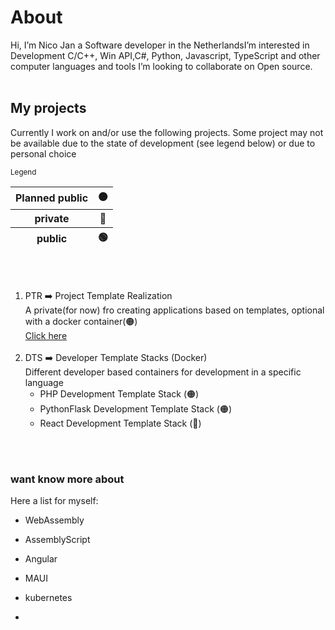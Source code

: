 # About 
Hi, I’m Nico Jan a Software developer in the NetherlandsI’m interested in Development C/C++, Win API,C#, Python, Javascript, TypeScript and other computer languages and tools I’m looking to collaborate on Open source.
<br><br>

## My projects
Currently I work on and/or use the following projects. Some project may not be available due to the state of development (see legend below) or due to personal choice

<sub>Legend</sub>
<table>
    <thead>                
        <tr>  <th>Planned public</th><th>🟠</th>  </tr>
        <tr>  <th>private</th><th>🔴</th>  </tr>        
        <tr>  <th>public</th> <th>🟢</th>  </tr>
    </thead>    
</table><br><br>




1. PTR ➡️ Project Template Realization<br>
  A private(for now) fro creating applications based on templates, optional with a docker container(🟠)<br>
  [Click here](https://www.google.com) <br><br>
1. DTS ➡️ Developer Template Stacks (Docker) <br>
  Different developer based containers for development in a specific language
   * PHP Development Template Stack (🟠)
   * PythonFlask Development Template Stack  (🟠)
   * React Development Template Stack  (🔴)




<br><br>
### want know more about
Here a list for myself:
- WebAssembly
- AssemblyScript
- Angular
- MAUI
- kubernetes
  
- 
<!--- 
- 📫 How to reach me at Nico2993ee@live.nl

-  <a href="https://gist.github.com/NicoJanE/c4433a9836ff5da1a8900e27f8614546">Something</a>  
-->

<!---
NicoJanE/NicoJanE is a ✨ special ✨ repository because its `README.md` (this file) appears on your GitHub profile.
You can click the Preview link to take a look at your changes.
--->
